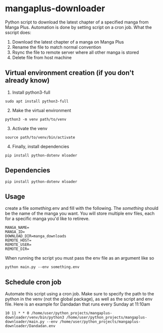 # mangaplus-downloader
Python script to download the latest chapter of a specified manga from Manga Plus. Automation is done by setting script on a cron job.
What the sscript does:
1. Download the latest chapter of a manga on Manga Plus
2. Rename the file to match normal convention
3. Rsync the file to remote server where all other manga is stored
4. Delete file from host machine

## Virtual environment creation (if you don't already know) 
1. Install python3-full
```
sudo apt install python3-full
```
2. Make  the virtual environment
```
python3 -m venv path/to/venv
```
3. Activate the venv
```
source path/to/venv/bin/activate
```
4. Finally, install dependencies
```
pip install python-dotenv mloader
```

## Dependencies
```
pip install python-dotenv mloader
```

## Usage
create a file _something_.env and fill with the following. The _something_ should be the name of the manga you want. You will store multiple env files, each for a specific manga you'd like to retireve.
```
MANGA_NAME=
MANGA_ID=
DOWNLOAD_DIR=manga_downloads
REMOTE_HOST=
REMOTE_USER=
REMOTE_DIR=
```
When running the script you must pass the env file as an argument like so
```
python main.py --env something.env
```
## Schedule cron job
Automate this script using a cron job. Make sure to specify the path to the python in the venv (not the global package), as well as the script and env file. 
Here is an example for Dandadan that runs every Sunday at 11:10am
```
10 11 * * 0 /home/user/python_projects/mangaplus-downloader/venv/bin/python3 /home/user/python_projects/mangaplus-downloader/main.py --env /home/user/python_projects/mangaplus-downloader/Dandadan.env
```
